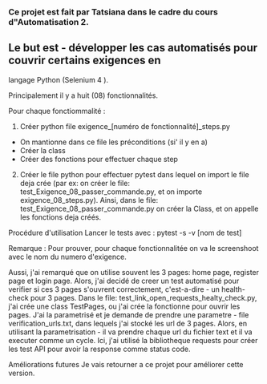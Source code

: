 
### Ce projet est fait par Tatsiana dans le cadre du cours d"Automatisation 2.
## Le but est - développer les cas automatisés pour couvrir certains exigences en
langage Python (Selenium 4 ).

Principalement il y a huit (08) fonctionnalités.

Pour chaque fonctiommalité :

1. Créer python file exigence_[numéro de fonctionnalité]_steps.py
- On mantionne dans ce file les préconditions (si' il y en a)
- Créer la class
- Créer des fonctions pour effectuer chaque step
2. Créer le file python pour effectuer pytest dans lequel on import le file deja crée
(par ex: on créer le file: test_Exigence_08_passer_commande.py, et on importe exigence_08_steps.py).
Ainsi, dans le file: test_Exigence_08_passer_commande.py on créer la Class, et on 
appelle les fonctions deja créés.

Procédure d'utilisation
Lancer le tests avec : pytest -s -v [nom de test]

Remarque : Pour prouver, pour chaque fonctionnalitée on va le screenshoot avec le nom du numero d'exigence.

Aussi, j'ai remarqué que on utilise souvent les 3 pages: home page, register page et login page.
Alors, j'ai decidé de creer un test automatisé pour verifier si ces 3 pages s'ouvrent correctement,
c'est-a-dire - un health- check pour 3 pages.
Dans le file: test_link_open_requests_healty_check.py, j'ai crée une class TestPages,
ou j'ai crée la fonctionne pour ouvrir les pages. 
J'ai la parametrisé et je demande de prendre une parametre - file verification_urls.txt,
dans lequels j'ai stocké les url de 3 pages.
Alors, en utilisant la parametrisation - il va prendre chaque url du fichier text 
et il va executer comme un cycle.
Ici, j'ai utilisé la bibliotheque requests pour créer les test API pour avoir la response comme status code.

Améliorations futures
Je vais retourner a ce projet pour améliorer cette version.

